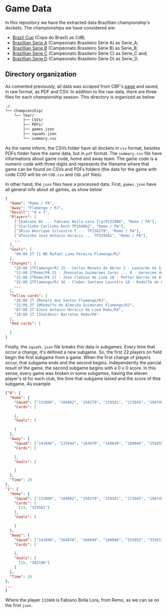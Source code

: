 # Game Data

In this repository we have the extracted data Brazillian championship's dockets. The championships we have considered are:

 - [Brazil Cup](https://en.wikipedia.org/wiki/Copa_do_Brasil) (Copa do Brasil) as CdB;
 - [Brazillian Serie A](https://en.wikipedia.org/wiki/Campeonato_Brasileiro_Série_A) (Campeonato Brasileiro Série A) as Serie_A;
 - [Brazillian Serie B](https://en.wikipedia.org/wiki/Campeonato_Brasileiro_Série_B) (Campeonato Brasileiro Série B) as Serie_B;
 - [Brazillian Serie C](https://en.wikipedia.org/wiki/Campeonato_Brasileiro_Série_C) (Campeonato Brasileiro Série C) as Serie_C and;
 - [Brazillian Serie D](https://en.wikipedia.org/wiki/Campeonato_Brasileiro_Série_D) (Campeonato Brasileiro Série D) as Serie_D.

## Directory organization

As comented previously, all data was scraped from CBF's [page](https://www.cbf.com.br/) and saved, in raw format, as PDF and CSV. In addition to the raw data, there are three files for each championship season. This directory is organized as below
```bash
./
└── Championship/
    └── Year/
        ├── CSVs/
        ├── PDFs/
        ├── games.json
        ├── squads.json
        └── summary.csv
```

As the name inform, the CSVs folder have all dockets in `csv` format, besides PDFs folder have the same data, but in `pdf` format. The `summary.csv` file have informations about game code, home and away team. The game code is a numeric code with three digits and represents the filename where that game can be found on CSVs and PDFs folders (the data for the game with code COD will be on `COD.csv` and `COD.pdf` files).

In other hand, the `json` files have a processed data. First, `games.json` have all general info about all games, as show below
```json
{
  "Home": "Remo / PA",
  "Away": "Flamengo / RJ",
  "Result": "0 x 1",
  "Players": [
    ["1Fabiano Bo ... Fabiano Bolla Lora T(g)P132800", "Remo / PA"],
    ["2Carlinho Carlinho Rech TP184862", "Remo / PA"],
    ["3Rico Henrique Silvestre T ... TP156279", "Remo / PA"],
    ["4Toninho José Antonio Horacio ... TP329561", "Remo / PA"],
    ...
  ],
  "Goals": [
    "09:00 2T 11 NR Rafael Lima Pereira Flamengo/RJ"
  ],
  "Changes": [
    "29:00 1TFlamengo/RJ 15 - Carlos Renato de Abreu 2 - Leonardo da Silva Moura",
    "12:00 2TRemo/PA 15 - Jhonnatan Guimaraes Sarai ... 8 - Geronimo dos Santos Olive ...",
    "31:00 2TRemo/PA 17 - Jose Clebson de Lima 10 - Petter Barros de Almeida",
    "32:00 2TFlamengo/RJ 16 - Cleber Santana Loureiro 10 - Rodolfo de Almeida Guimar ...",
    ...
  ],
  "Yellow cards": [
    "28:00 2T 3Renato dos Santos Flamengo/RJ",
    "32:00 2T 10Rodolfo de Almeida Guimaraes Flamengo/RJ",
    "07:00 2T 4José Antonio Horacio de Lima Remo/PA",
    "18:00 2T 11Valdenir Barretos Remo/PA"
  ],
  "Red cards": [

  ]
}
```

Finally, the `squads.json` file breaks this data in subgames. Every time that occur a change, it's defined a new subgame. So, the first 22 players on field begin the first subgame from a game. When the first change of players occur, that subgame ends and the second begins. Independently the parcial result of the game, the second subgame begins with a 0 x 0 score. In this sense, every game was broken in some subgames, having the eleven player's id for each club, the time that subgame lasted and the score of thta subgame. As example
```json
{"0": {
  "Home": {
    "Squad": ["132800", "184862", "156279", "329561", "173645", "166749", "173921", "175741", "340020", "182842", "171968"],
    "Cards": [

    ],
    "Goals": [

    ]
  },
  "Away": {
    "Squad": ["141698", "137644", "164070", "166649", "189046", "155855", "335611", "159607", "186467", "308733", "302196"],
    "Cards": [

    ],
    "Goals": [

    ]
  },
  "Time": 29
},
"1": {
  "Home": {
    "Squad": ["132800", "184862", "156279", "329561", "173645", "166749", "173921", "175741", "340020", "182842", "171968"],
    "Cards": [
      [23, "329561"]
    ],
    "Goals": [

    ]
  },
  "Away": {
    "Squad": ["141698", "164070", "166649", "189046", "155855", "335611", "159607", "186467", "308733", "302196", "133769"],
    "Cards": [

    ],
    "Goals": [
      [25, "302196"]
    ]
  },
  "Time": 28
},
...
}
```

Where the player `132800` is Fabiano Bolla Lora, from Remo, as we can se on the first `json`.